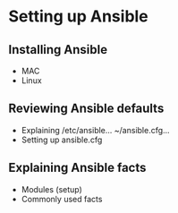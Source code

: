 Setting up Ansible
==================

Installing Ansible
------------------
* MAC
* Linux

Reviewing Ansible defaults
--------------------------
* Explaining /etc/ansible... ~/ansible.cfg...
* Setting up ansible.cfg

Explaining Ansible facts
------------------------
* Modules (setup)
* Commonly used facts


